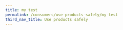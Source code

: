 ```yaml
---
title: my test
permalink: /consumers/use-products-safely/my-test
third_nav_title: Use products safely
---
```

